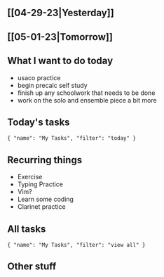 ## [[04-29-23|Yesterday]]

## [[05-01-23|Tomorrow]]

## What I want to do today
- usaco practice
- begin precalc self study
- finish up any schoolwork that needs to be done
- work on the solo and ensemble piece a bit more

## Today's tasks

```todoist 
{ "name": "My Tasks", "filter": "today" } 
```

## Recurring things
- Exercise
- Typing Practice
- Vim?
- Learn some coding
- Clarinet practice


## All tasks

```todoist 
{ "name": "My Tasks", "filter": "view all" } 
```
## Other stuff